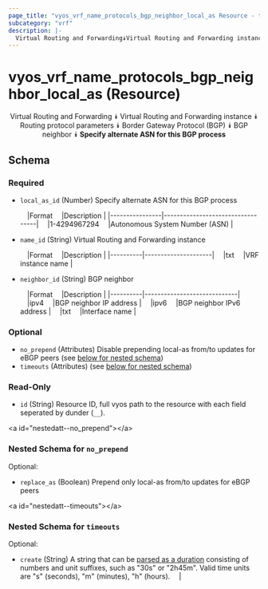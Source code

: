 ```yaml
---
page_title: "vyos_vrf_name_protocols_bgp_neighbor_local_as Resource - terraform-provider-vyos"
subcategory: "vrf"
description: |-
  Virtual Routing and Forwarding⯯Virtual Routing and Forwarding instance⯯Routing protocol parameters⯯Border Gateway Protocol (BGP)⯯BGP neighbor⯯Specify alternate ASN for this BGP process
---
```


# vyos_vrf_name_protocols_bgp_neighbor_local_as (Resource)
<center>

Virtual Routing and Forwarding
⯯
Virtual Routing and Forwarding instance
⯯
Routing protocol parameters
⯯
Border Gateway Protocol (BGP)
⯯
BGP neighbor
⯯
**Specify alternate ASN for this BGP process**


</center>

## Schema

### Required

- `local_as_id` (Number) Specify alternate ASN for this BGP process

    &emsp;|Format        &emsp;|Description                     |
    |----------------|----------------------------------|
    &emsp;|1-4294967294  &emsp;|Autonomous System Number (ASN)  |
- `name_id` (String) Virtual Routing and Forwarding instance

    &emsp;|Format  &emsp;|Description        |
    |----------|---------------------|
    &emsp;|txt     &emsp;|VRF instance name  |
- `neighbor_id` (String) BGP neighbor

    &emsp;|Format  &emsp;|Description                |
    |----------|-----------------------------|
    &emsp;|ipv4    &emsp;|BGP neighbor IP address    |
    &emsp;|ipv6    &emsp;|BGP neighbor IPv6 address  |
    &emsp;|txt     &emsp;|Interface name             |

### Optional

- `no_prepend` (Attributes) Disable prepending local-as from/to updates for eBGP peers (see [below for nested schema](#nestedatt--no_prepend))
- `timeouts` (Attributes) (see [below for nested schema](#nestedatt--timeouts))

### Read-Only

- `id` (String) Resource ID, full vyos path to the resource with each field seperated by dunder (`__`).

&lt;a id=&#34;nestedatt--no_prepend&#34;&gt;&lt;/a&gt;
### Nested Schema for `no_prepend`

Optional:

- `replace_as` (Boolean) Prepend only local-as from/to updates for eBGP peers


&lt;a id=&#34;nestedatt--timeouts&#34;&gt;&lt;/a&gt;
### Nested Schema for `timeouts`

Optional:

- `create` (String) A string that can be [parsed as a duration](https://pkg.go.dev/time#ParseDuration) consisting of numbers and unit suffixes, such as &#34;30s&#34; or &#34;2h45m&#34;. Valid time units are &#34;s&#34; (seconds), &#34;m&#34; (minutes), &#34;h&#34; (hours).  &emsp;|
